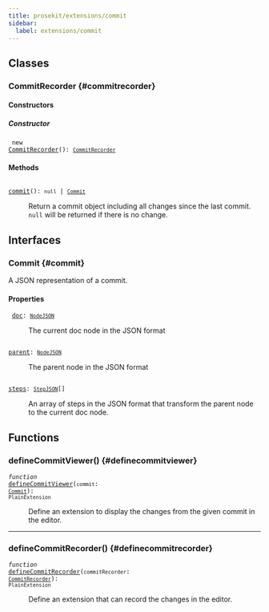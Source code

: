 ```yaml
---
title: prosekit/extensions/commit
sidebar:
  label: extensions/commit
---
```


## Classes

### CommitRecorder {#commitrecorder}

#### Constructors

##### Constructor

<dl>

<dt>

<code data-typedoc-code><i></i> new <a id="constructor" href="#constructor">CommitRecorder</a>(): [`CommitRecorder`](#commitrecorder)</code>

</dt>

</dl>

#### Methods

<dl>

<dt>

<code data-typedoc-code><i></i> <a id="commit-1" href="#commit-1">commit</a>(): `null` \| [`Commit`](#commit)</code>

</dt>

<dd>

Return a commit object including all changes since the last commit. `null`
will be returned if there is no change.

</dd>

</dl>

## Interfaces

### Commit {#commit}

A JSON representation of a commit.

#### Properties

<dl>

<dt>

<code data-typedoc-code><i></i> <a id="doc" href="#doc">doc</a>: [`NodeJSON`](../core.md#nodejson)</code>

</dt>

<dd>

The current doc node in the JSON format

</dd>

</dl>

<dl>

<dt>

<code data-typedoc-code><i></i> <a id="parent" href="#parent">parent</a>: [`NodeJSON`](../core.md#nodejson)</code>

</dt>

<dd>

The parent node in the JSON format

</dd>

</dl>

<dl>

<dt>

<code data-typedoc-code><i></i> <a id="steps" href="#steps">steps</a>: [`StepJSON`](../core.md#stepjson)[]</code>

</dt>

<dd>

An array of steps in the JSON format that transform the parent node to the
current doc node.

</dd>

</dl>

## Functions

### defineCommitViewer() {#definecommitviewer}

<dl>

<dt>

<code data-typedoc-code><i>function</i> <i></i> <a id="definecommitviewer" href="#definecommitviewer">defineCommitViewer</a>(`commit`: [`Commit`](#commit)): `PlainExtension`</code>

</dt>

<dd>

Define an extension to display the changes from the given commit in the editor.

</dd>

</dl>

***

### defineCommitRecorder() {#definecommitrecorder}

<dl>

<dt>

<code data-typedoc-code><i>function</i> <i></i> <a id="definecommitrecorder" href="#definecommitrecorder">defineCommitRecorder</a>(`commitRecorder`: [`CommitRecorder`](#commitrecorder)): `PlainExtension`</code>

</dt>

<dd>

Define an extension that can record the changes in the editor.

</dd>

</dl>
